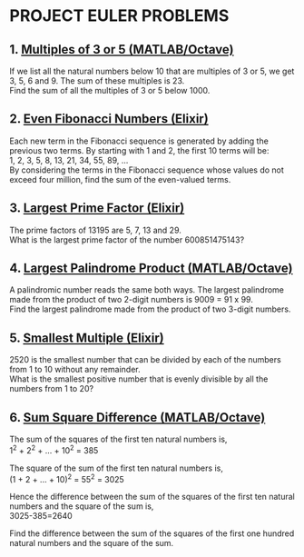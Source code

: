 # PROJECT EULER PROBLEMS

## 1. [Multiples of 3 or 5 (MATLAB/Octave)](https://github.com/kwardynski/project_euler/tree/master/Problem001)

If we list all the natural numbers below 10 that are multiples of 3 or 5, we get 
3, 5, 6 and 9. The sum of these multiples is 23.\
Find the sum of all the multiples of 3 or 5 below 1000.


## 2. [Even Fibonacci Numbers (Elixir)](https://github.com/kwardynski/project_euler/tree/master/Problem002)

Each new term in the Fibonacci sequence is generated by adding the previous two terms.
By starting with 1 and 2, the first 10 terms will be:\
1, 2, 3, 5, 8, 13, 21, 34, 55, 89, ...\
By considering the terms in the Fibonacci sequence whose values do not exceed four million, find the sum of the even-valued terms.


## 3. [Largest Prime Factor (Elixir)](https://github.com/kwardynski/project_euler/tree/master/Problem003)

The prime factors of 13195 are 5, 7, 13 and 29.\
What is the largest prime factor of the number 600851475143?


## 4. [Largest Palindrome Product (MATLAB/Octave)](https://github.com/kwardynski/project_euler/tree/master/Problem004)

A palindromic number reads the same both ways. The largest palindrome made from the
product of two 2-digit numbers is 9009 = 91 x 99.\
Find the largest palindrome made from the product of two 3-digit numbers.


## 5. [Smallest Multiple (Elixir)](https://github.com/kwardynski/project_euler/tree/master/Problem005)

2520 is the smallest number that can be divided by each of the numbers from 1 
to 10 without any remainder.\
What is the smallest positive number that is evenly divisible by all the numbers
from 1 to 20?


## 6. [Sum Square Difference (MATLAB/Octave)](https://github.com/kwardynski/project_euler/tree/master/Problem006)

The sum of the squares of the first ten natural numbers is,\
1<sup>2</sup> + 2<sup>2</sup> + ... + 10<sup>2</sup> = 385

The square of the sum of the first ten natural numbers is,\
(1 + 2 + ... + 10)<sup>2</sup> = 55<sup>2</sup> = 3025

Hence the difference between the sum of the squares of the first ten natural numbers and the square of the sum is,\
3025-385=2640

Find the difference between the sum of the squares of the first one hundred natural numbers and the square of the sum.


